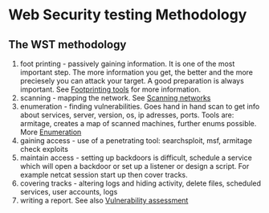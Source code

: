 # Web Security testing Methodology

## The WST methodology

1. foot printing - passively gaining information. It is one of the most important step. The more information you get, the better and the more preciesely you can attack your target. A good preparation is always important. See [Footprinting tools](untitled.md) for more information.
2. scanning - mapping the network. See [Scanning networks](untitled-1.md)
3. enumeration - finding vulnerabilities. Goes hand in hand scan to get info about services, server, version, os, ip adresses, ports. Tools are: armitage, creates a map of scanned machines, further enums possible. More [Enumeration](enumeration.md)
4. gaining access - use of a penetrating tool: searchsploit, msf, armitage check exploits&#x20;
5. maintain access - setting up backdoors is difficult, schedule a service which will open a backdoor or set up a listener or design a script. For example netcat session start up then cover tracks.&#x20;
6. covering tracks - altering logs and hiding activity, delete files, scheduled services, user accounts, logs
7. writing a report. See also [Vulnerability assessment](vulnerability-assessment.md)
